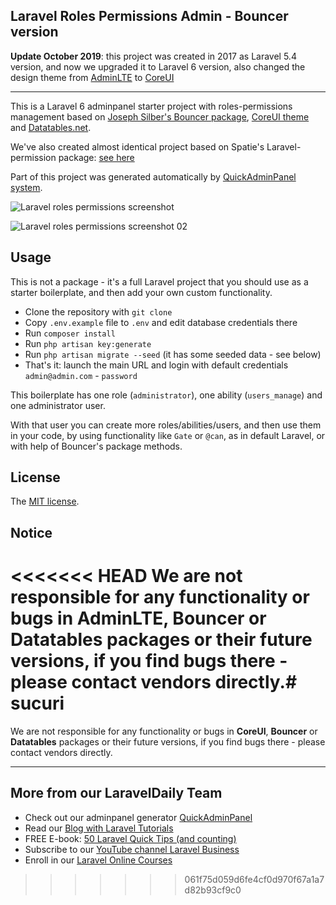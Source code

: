 ## Laravel Roles Permissions Admin - Bouncer version

__Update October 2019__: this project was created in 2017 as Laravel 5.4 version, and now we upgraded it to Laravel 6 version, also changed the design theme from [AdminLTE]((https://adminlte.io/)) to [CoreUI](https://coreui.io)

- - - - -

This is a Laravel 6 adminpanel starter project with roles-permissions management based on [Joseph Silber's Bouncer package](https://github.com/JosephSilber/bouncer), [CoreUI theme](https://coreui.io/) and [Datatables.net](https://datatables.net).

We've also created almost identical project based on Spatie's Laravel-permission package: [see here](https://github.com/LaravelDaily/laravel-roles-permissions-manager)

Part of this project was generated automatically by [QuickAdminPanel system](https://quickadminpanel.com/).

![Laravel roles permissions screenshot](https://laraveldaily.com/wp-content/uploads/2019/10/laravel-roles-permissions-bouncer-01.png)

![Laravel roles permissions screenshot 02](https://laraveldaily.com/wp-content/uploads/2019/10/laravel-roles-permissions-bouncer-02.png)

## Usage

This is not a package - it's a full Laravel project that you should use as a starter boilerplate, and then add your own custom functionality.

- Clone the repository with `git clone`
- Copy `.env.example` file to `.env` and edit database credentials there
- Run `composer install`
- Run `php artisan key:generate`
- Run `php artisan migrate --seed` (it has some seeded data - see below)
- That's it: launch the main URL and login with default credentials `admin@admin.com` - `password`

This boilerplate has one role (`administrator`), one ability (`users_manage`) and one administrator user.

With that user you can create more roles/abilities/users, and then use them in your code, by using functionality like `Gate` or `@can`, as in default Laravel, or with help of Bouncer's package methods.

## License

The [MIT license](http://opensource.org/licenses/MIT).

## Notice

<<<<<<< HEAD
We are not responsible for any functionality or bugs in **AdminLTE**, **Bouncer** or **Datatables** packages or their future versions, if you find bugs there - please contact vendors directly.# sucuri
=======
We are not responsible for any functionality or bugs in **CoreUI**, **Bouncer** or **Datatables** packages or their future versions, if you find bugs there - please contact vendors directly.

---

## More from our LaravelDaily Team

- Check out our adminpanel generator [QuickAdminPanel](https://quickadminpanel.com)
- Read our [Blog with Laravel Tutorials](https://laraveldaily.com)
- FREE E-book: [50 Laravel Quick Tips (and counting)](https://laraveldaily.com/free-e-book-40-laravel-quick-tips-and-counting/)
- Subscribe to our [YouTube channel Laravel Business](https://www.youtube.com/channel/UCTuplgOBi6tJIlesIboymGA)
- Enroll in our [Laravel Online Courses](https://laraveldaily.teachable.com/)
>>>>>>> 061f75d059d6fe4cf0d970f67a1a7d82b93cf9c0
